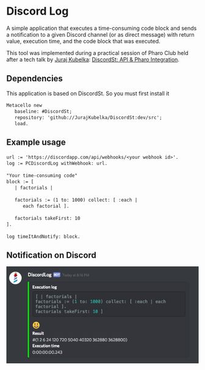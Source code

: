 # Discord Log

A simple application that executes a time-consuming code block and sends a notification to a given Discord channel (or as direct message) with return value, execution time, and the code block that was executed.

This tool was implemented during a practical session of Pharo Club held after a tech talk by [Juraj Kubelka](https://github.com/JurajKubelka): [DiscordSt: API & Pharo Integration](https://youtu.be/Rvq2iKY7YWQ).

## Dependencies
This application is based on DiscordSt. So you must first install it

```Smalltalk
Metacello new
   baseline: #DiscordSt;
   repository: 'github://JurajKubelka/DiscordSt:dev/src';
   load.
```

## Example usage

```Smalltalk
url := 'https://discordapp.com/api/webhooks/<your webhook id>'.
log := PCDiscordLog withWebhook: url.

"Your time-consuming code"
block := [
   | factorials |
	
   factorials := (1 to: 1000) collect: [ :each |
      each factorial ].
	
   factorials takeFirst: 10
].

log timeItAndNotify: block.
```

## Notification on Discord
![Screenshot](img/DiscordLog.png)
